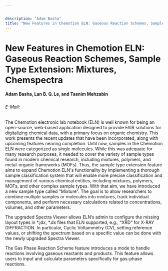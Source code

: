 ```yaml
---


description: "Adam Basha"
title: "New Features in Chemotion ELN: Gaseous Reaction Schemes, Sample Type Extension: Mixtures, Chemspectra"
---
```


# New Features in Chemotion ELN: Gaseous Reaction Schemes, Sample Type Extension: Mixtures, Chemspectra

#### Adam Basha, Lan B. Q. Le, and Tasnim Mehzabin

##### 

###### E-Mail:

The Chemotion electronic lab notebook (ELN) is well known for being an open-source, web-based application designed to provide FAIR solutions for digitalizing chemical data, with a primary focus on organic chemistry. This work presents the recent updates that have been incorporated, along with upcoming features nearing completion. Until now, samples in the Chemotion ELN were categorized as single molecules. While this was adequate for many research purposes, it needed to cover the variety of sample types found in modern chemical research, including mixtures, polymers, and metal-organic frameworks (MOFs). Thus, the sample type extension feature aims to expand Chemotion ELN's functionality by implementing a thorough sample classification system that will enable more precise classification and management of various chemical entities, including mixtures, polymers, MOFs, and other complex sample types. With that aim, we have introduced a new sample type called "Mixture". The goal is to allow researchers to combine multiple samples or molecules into mixtures, track individual components, and perform necessary calculations related to concentrations, volumes, and other parameters.

The upgraded Spectra Viewer allows ELN’s admin to configure the missing layout types in *.jdx, *.dx files that ELN supported, e.g., “XRD” for X-RAY DIFFRACTION. In particular, Cyclic Voltammetry (CV), setting reference values, or shifting the spectrum based on a specific value can be done with the newly upgraded Spectra Viewer.

The Gas Phase Reaction Scheme feature introduces a mode to handle reactions involving gaseous reactants and products. This feature allows users to input and calculate parameters specifically for gas-phase reactions.

